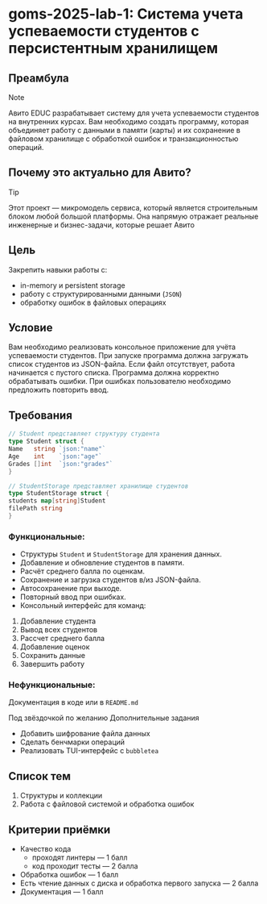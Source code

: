# goms-2025-lab-1: Система учета успеваемости студентов с персистентным хранилищем

## **Преамбула**
> [!NOTE]
>
> Авито EDUC разрабатывает систему для учета успеваемости студентов на внутренних курсах. Вам необходимо создать программу, которая объединяет работу с данными в памяти (карты) и их сохранение в файловом хранилище с обработкой ошибок и транзакционностью операций.

## Почему это актуально для Авито?
> [!TIP]
>
> Этот проект — микромодель сервиса, который является строительным блоком любой большой платформы. Она напрямую отражает реальные инженерные и бизнес-задачи, которые решает Авито

## Цель
Закрепить навыки работы с:
- in-memory и persistent storage 
- работу с структурированными данными (`JSON`)
- обработку ошибок в файловых операциях

## Условие
Вам необходимо реализовать консольное приложение для учёта успеваемости студентов. 
При запуске программа должна загружать список студентов из JSON-файла. 
Если файл отсутствует, работа начинается с пустого списка.
Программа должна корректно обрабатывать ошибки.
При ошибках пользователю необходимо предложить повторить ввод.

## **Требования**
```go
// Student представляет структуру студента
type Student struct {
Name   string `json:"name"`
Age    int    `json:"age"`
Grades []int  `json:"grades"`
}

// StudentStorage представляет хранилище студентов
type StudentStorage struct {
students map[string]Student
filePath string
}
```
### Функциональные:
* Структуры `Student` и `StudentStorage` для хранения данных.
* Добавление и обновление студентов в памяти.
* Расчёт среднего балла по оценкам.
* Сохранение и загрузка студентов в/из JSON-файла.
* Автосохранение при выходе.
* Повторный ввод при ошибках.
* Консольный интерфейс для команд:
1. Добавление студента
2. Вывод всех студентов
3. Рассчет среднего балла
4. Добавление оценок
5. Сохранить данные
6. Завершить работу


### Нефункциональные:
Документация в коде или в `README.md`

Под звёздочкой по желанию Дополнительные задания
- Добавить шифрование файла данных
- Сделать бенчмарки операций
- Реализовать TUI-интерфейс с `bubbletea`

## **Список тем**
1. Структуры и коллекции
2. Работа с файловой системой и обработка ошибок

## Критерии приёмки
- Качество кода
  - проходят линтеры — 1 балл
  - код проходит тесты — 2 балла
- Обработка ошибок — 1 балл
- Есть чтение данных с диска и обработка первого запуска — 2 балла
- Документация — 1 балл
